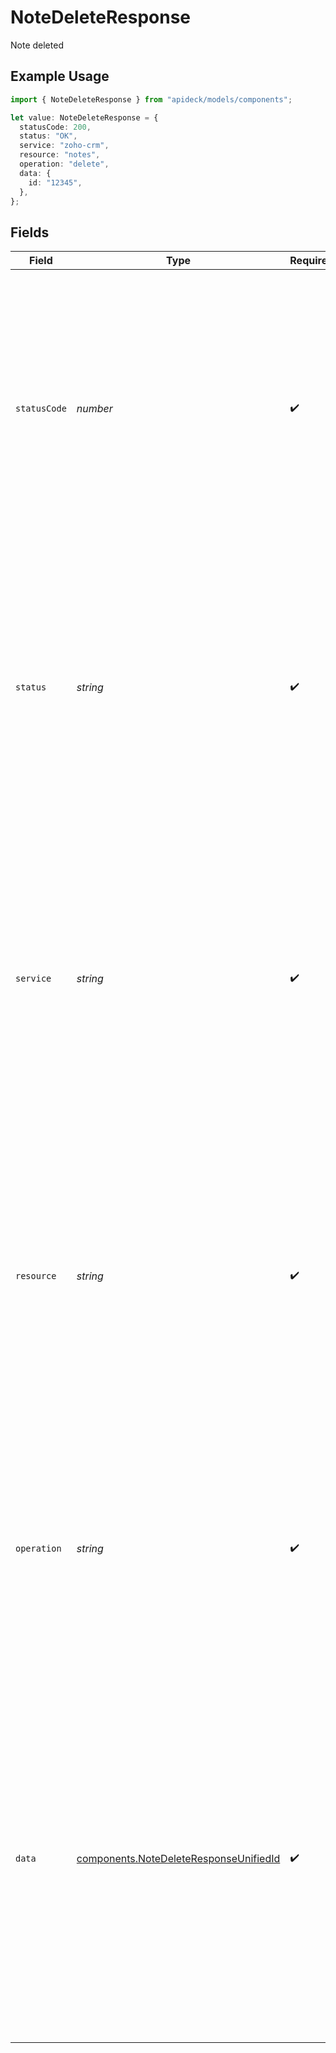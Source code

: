 # NoteDeleteResponse

Note deleted

## Example Usage

```typescript
import { NoteDeleteResponse } from "apideck/models/components";

let value: NoteDeleteResponse = {
  statusCode: 200,
  status: "OK",
  service: "zoho-crm",
  resource: "notes",
  operation: "delete",
  data: {
    id: "12345",
  },
};
```

## Fields

| Field                                                                                                                                                                                                                                                                                                                                                                                | Type                                                                                                                                                                                                                                                                                                                                                                                 | Required                                                                                                                                                                                                                                                                                                                                                                             | Description                                                                                                                                                                                                                                                                                                                                                                          | Example                                                                                                                                                                                                                                                                                                                                                                              |
| ------------------------------------------------------------------------------------------------------------------------------------------------------------------------------------------------------------------------------------------------------------------------------------------------------------------------------------------------------------------------------------ | ------------------------------------------------------------------------------------------------------------------------------------------------------------------------------------------------------------------------------------------------------------------------------------------------------------------------------------------------------------------------------------ | ------------------------------------------------------------------------------------------------------------------------------------------------------------------------------------------------------------------------------------------------------------------------------------------------------------------------------------------------------------------------------------ | ------------------------------------------------------------------------------------------------------------------------------------------------------------------------------------------------------------------------------------------------------------------------------------------------------------------------------------------------------------------------------------ | ------------------------------------------------------------------------------------------------------------------------------------------------------------------------------------------------------------------------------------------------------------------------------------------------------------------------------------------------------------------------------------ |
| `statusCode`                                                                                                                                                                                                                                                                                                                                                                         | *number*                                                                                                                                                                                                                                                                                                                                                                             | :heavy_check_mark:                                                                                                                                                                                                                                                                                                                                                                   | The HTTP response status code returned by the server. This integer value indicates the result of the DELETE operation, with a 200 status code signifying successful deletion of the specified note. It is always included in the response to inform the client about the outcome of their request.                                                                                   | 200                                                                                                                                                                                                                                                                                                                                                                                  |
| `status`                                                                                                                                                                                                                                                                                                                                                                             | *string*                                                                                                                                                                                                                                                                                                                                                                             | :heavy_check_mark:                                                                                                                                                                                                                                                                                                                                                                   | A textual representation of the HTTP response status. This string provides a human-readable explanation of the status code, such as 'OK' for a successful operation. It is included to give a clear indication of the request's result, complementing the numeric status code.                                                                                                       | OK                                                                                                                                                                                                                                                                                                                                                                                   |
| `service`                                                                                                                                                                                                                                                                                                                                                                            | *string*                                                                                                                                                                                                                                                                                                                                                                             | :heavy_check_mark:                                                                                                                                                                                                                                                                                                                                                                   | The Apideck ID of the service provider involved in the operation. This string identifies which service within the Apideck ecosystem processed the DELETE request, especially useful when multiple services are integrated. It is always included to ensure clarity about the source of the response.                                                                                 | zoho-crm                                                                                                                                                                                                                                                                                                                                                                             |
| `resource`                                                                                                                                                                                                                                                                                                                                                                           | *string*                                                                                                                                                                                                                                                                                                                                                                             | :heavy_check_mark:                                                                                                                                                                                                                                                                                                                                                                   | The name of the Unified API resource that was targeted by the operation. This string specifies the type of resource, such as 'note', that the DELETE request was performed on. It is included to confirm the specific resource affected by the operation, ensuring the client knows exactly what was deleted.                                                                        | notes                                                                                                                                                                                                                                                                                                                                                                                |
| `operation`                                                                                                                                                                                                                                                                                                                                                                          | *string*                                                                                                                                                                                                                                                                                                                                                                             | :heavy_check_mark:                                                                                                                                                                                                                                                                                                                                                                   | The specific operation performed by the API, in this case, 'delete'. This string indicates the action taken on the resource, confirming that the request was to remove a note. It is always included to provide a clear record of the action executed by the API.                                                                                                                    | delete                                                                                                                                                                                                                                                                                                                                                                               |
| `data`                                                                                                                                                                                                                                                                                                                                                                               | [components.NoteDeleteResponseUnifiedId](../../models/components/notedeleteresponseunifiedid.md)                                                                                                                                                                                                                                                                                     | :heavy_check_mark:                                                                                                                                                                                                                                                                                                                                                                   | The root object containing all relevant information about the note deletion operation. This object encapsulates the details of the response, ensuring that the consumer receives a structured and comprehensive result. It is always included in the response to provide a consistent format, even if the operation does not return additional data beyond confirmation of deletion. |                                                                                                                                                                                                                                                                                                                                                                                      |